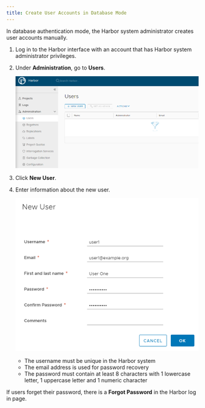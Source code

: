 ```yaml
---
title: Create User Accounts in Database Mode
---
```

	
In database authentication mode, the Harbor system administrator creates user accounts manually. 

1. Log in to the Harbor interface with an account that has Harbor system administrator privileges.
1. Under **Administration**, go to **Users**.

   ![Create user account](../../img/create-user.png)
1. Click **New User**.
1. Enter information about the new user.

   ![Provide user information](../../img/new-user.png)

   - The username must be unique in the Harbor system
   - The email address is used for password recovery
   - The password must contain at least 8 characters with 1 lowercase letter, 1 uppercase letter and 1 numeric character

If users forget their password, there is a **Forgot Password** in the Harbor log in page.
